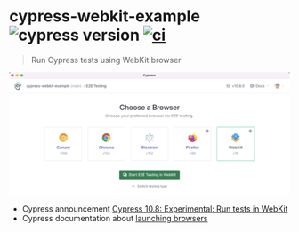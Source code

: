 # cypress-webkit-example ![cypress version](https://img.shields.io/badge/cypress-10.8.0-brightgreen) [![ci](https://github.com/bahmutov/cypress-webkit-example/actions/workflows/ci.yml/badge.svg?branch=main)](https://github.com/bahmutov/cypress-webkit-example/actions/workflows/ci.yml)

> Run Cypress tests using WebKit browser

![Pick WebKit browser](./images/webkit.png)

- Cypress announcement [Cypress 10.8: Experimental: Run tests in WebKit](https://www.cypress.io/blog/2022/09/13/cypress-10-8-experimental-run-tests-in-webkit/)
- Cypress documentation about [launching browsers](https://on.cypress.io/launching-browsers)
